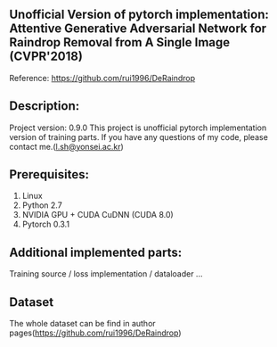 ## Unofficial Version of pytorch implementation: Attentive Generative Adversarial Network for Raindrop Removal from A Single Image (CVPR'2018)

Reference: https://github.com/rui1996/DeRaindrop

## Description:
Project version: 0.9.0
This project is unofficial pytorch implementation version of training parts. If you have any questions of my code, please contact me.(l.sh@yonsei.ac.kr)

## Prerequisites:
1. Linux
2. Python 2.7
3. NVIDIA GPU + CUDA CuDNN (CUDA 8.0)
4. Pytorch 0.3.1

## Additional implemented parts:

Training source / loss implementation / dataloader ... 

## Dataset
The whole dataset can be find in author pages(https://github.com/rui1996/DeRaindrop)
